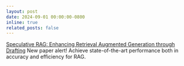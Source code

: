 ```yaml
---
layout: post
date: 2024-09-01 00:00:00-0800
inline: true
related_posts: false
---
```

[Speculative RAG: Enhancing Retrieval Augmented Generation through Drafting](https://arxiv.org/abs/2407.08223) New paper alert! Achieve state-of-the-art performance both in accuracy and efficiency for RAG.
